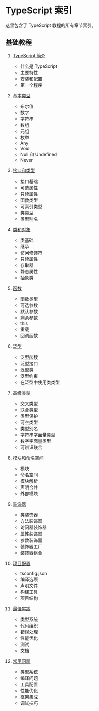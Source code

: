 # TypeScript 索引

这里包含了 TypeScript 教程的所有章节索引。

## 基础教程

1. [TypeScript 简介](./01-introduction.md)
   - 什么是 TypeScript
   - 主要特性
   - 安装和配置
   - 第一个程序

2. [基本类型](./02-basic-types.md)
   - 布尔值
   - 数字
   - 字符串
   - 数组
   - 元组
   - 枚举
   - Any
   - Void
   - Null 和 Undefined
   - Never

3. [接口和类型](./03-interfaces-types.md)
   - 接口基础
   - 可选属性
   - 只读属性
   - 函数类型
   - 可索引类型
   - 类类型
   - 类型别名

4. [类和对象](./04-classes-objects.md)
   - 类基础
   - 继承
   - 访问修饰符
   - 只读属性
   - 存取器
   - 静态属性
   - 抽象类

5. [函数](./05-functions.md)
   - 函数类型
   - 可选参数
   - 默认参数
   - 剩余参数
   - this
   - 重载
   - 回调函数

6. [泛型](./06-generics.md)
   - 泛型函数
   - 泛型接口
   - 泛型类
   - 泛型约束
   - 在泛型中使用类类型

7. [高级类型](./07-advanced-types.md)
   - 交叉类型
   - 联合类型
   - 类型保护
   - 可空类型
   - 类型别名
   - 字符串字面量类型
   - 数字字面量类型
   - 可辨识联合

8. [模块和命名空间](./08-modules-namespaces.md)
   - 模块
   - 命名空间
   - 模块解析
   - 声明合并
   - 外部模块

9. [装饰器](./09-decorators.md)
   - 类装饰器
   - 方法装饰器
   - 访问器装饰器
   - 属性装饰器
   - 参数装饰器
   - 装饰器工厂
   - 装饰器组合

10. [项目配置](./10-project-configuration.md)
    - tsconfig.json
    - 编译选项
    - 声明文件
    - 构建工具
    - 项目结构

11. [最佳实践](./11-best-practices.md)
    - 类型系统
    - 代码组织
    - 错误处理
    - 性能优化
    - 测试
    - 文档

12. [常见问题](./12-faq.md)
    - 类型系统
    - 编译问题
    - 工具配置
    - 性能优化
    - 框架集成
    - 调试技巧
